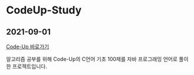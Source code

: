 # CodeUp-Study
## 2021-09-01
[Code-Up 바로가기](https://codeup.kr/, "코드업 바로가기")

알고리즘 공부를 위해 Code-Up의 C언어 기초 100제를 자바 프로그래밍 언어로 풀이한 프로젝트입니다.
